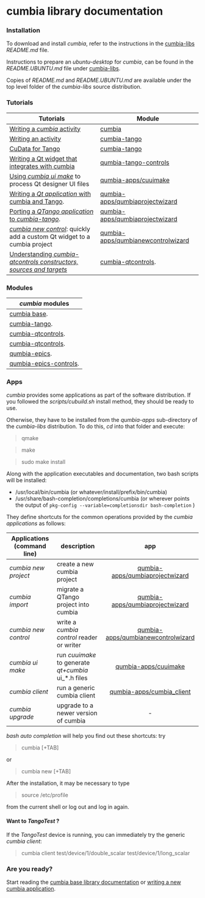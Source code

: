 # cumbia library documentation

### Installation

To download and install *cumbia*, refer to the instructions in the <a href="https://github.com/ELETTRA-SincrotroneTrieste/cumbia-libs">cumbia-libs</a> *README.md*
file.

Instructions to prepare an *ubuntu-desktop* for *cumbia*, can be found in the *README.UBUNTU.md* file under 
<a href="https://github.com/ELETTRA-SincrotroneTrieste/cumbia-libs">cumbia-libs</a>.

Copies of *README.md* and *README.UBUNTU.md* are available under the top level folder of the *cumbia-libs* source distribution.


### Tutorials

 |Tutorials                                     | Module               |
 |-------------------------------------------------------------------|--------------------------|
 |  <a href="html/cumbia/html/tutorial_cuactivity.html">Writing a *cumbia* activity</a> | <a href="html/cumbia/html/index.html">cumbia</a> |
 |  <a href="html/cumbia-tango/html/tutorial_activity.html">Writing an activity</a> | <a href="html/cumbia-tango/html/index.html">cumbia-tango</a> |
 |  <a href="html/cumbia-tango/html/cudata_for_tango.html">CuData for Tango</a> | <a href="html/cumbia-tango/html/index.html">cumbia-tango</a> |
 |  <a href="html/qumbia-tango-controls/html/tutorial_cumbiatango_widget.html">Writing a Qt widget that integrates with cumbia</a> | <a href="html/qumbia-tango-controls/html/index.html">qumbia-tango-controls</a>  |
 |  <a href="html/cuuimake/html/cuuimake.html">Using <em>cumbia ui make</em></a> to process Qt designer UI files | <a href="html/cuuimake/html/index.html">qumbia-apps/cuuimake</a>  |
 |  <a href="html/qumbiaprojectwizard/html/tutorial_qumbiatango.html">Writing a <em>Qt application</em> with cumbia and Tango</a>. |<a href="html/qumbiaprojectwizard/html/index.html">qumbia-apps/qumbiaprojectwizard</a>  |
 |  <a href="html/qumbiaprojectwizard/html/tutorial_from_qtango.html">Porting a <em>QTango application</em> to <em>cumbia-tango</em></a>. |<a href="html/qumbiaprojectwizard/html/index.html">qumbia-apps/qumbiaprojectwizard</a>  |
 |  <a href="html/qumbianewcontrolwizard/html/tutorial_qumbianewcontrolwizard.html"><em>cumbia new control</em></a>: quickly add a custom Qt widget to a cumbia project | <a href="html/qumbianewcontrolwizard/html/index.html">qumbia-apps/qumbianewcontrolwizard</a>  |
 |  <a href="html/cumbia-qtcontrols/html/understanding_cumbia_qtcontrols_constructors.html">Understanding <em>cumbia-qtcontrols constructors, sources and targets</em></a> |<a href="html/cumbia-qtcontrols/html/index.html">cumbia-qtcontrols</a>. |

### Modules

 |*cumbia* modules  |
 |-------------------------------------------------------------------|
 | <a href="html/cumbia/html/index.html">cumbia base</a>. |
 | <a href="html/cumbia-tango/html/index.html">cumbia-tango</a>. |
 | <a href="html/cumbia-qtcontrols/html/index.html">cumbia-qtcontrols</a>.  |
 | <a href="html/qumbia-tango-controls/html/index.html">cumbia-qtcontrols</a>.  |
 | <a href="html/cumbia-epics/html/index.html">qumbia-epics</a>.   |
 | <a href="html/qumbia-epics-controls/html/index.html">qumbia-epics-controls</a>.  |


### Apps

*cumbia* provides some applications as part of the software distribution.
If you followed the *scripts/cubuild.sh* install method, they should be ready to use.

Otherwise, they have to be installed from the *qumbia-apps* sub-directory of the *cumbia-libs* distribution.
To do this, *cd* into that folder and execute:
 

> qmake

> make

> sudo make install

 
Along with the application executables and documentation, two bash scripts will be installed:
 
- /usr/local/bin/cumbia  (or whatever/install/prefix/bin/cumbia)
- /usr/share/bash-completion/completions/cumbia  (or wherever points the output of `pkg-config --variable=completionsdir bash-completion` )

They define shortcuts for the common operations provided by the *cumbia applications* as follows:
 
 
|Applications (command line)   | description                                 | app
|------------------------------|--------------------------------------------|:---------------:|
| *cumbia new project*          | create a new cumbia project               |<a href="html/qumbiaprojectwizard/html/index.html">qumbia-apps/qumbiaprojectwizard</a>  |
| *cumbia import*               | migrate a QTango project into cumbia      |<a href="html/qumbiaprojectwizard/html/index.html">qumbia-apps/qumbiaprojectwizard</a>  |
| *cumbia new control*          | write a *cumbia control* reader or writer | <a href="html/qumbianewcontrolwizard/html/index.html">qumbia-apps/qumbianewcontrolwizard</a>  |
| *cumbia ui make*              | run *cuuimake* to generate *qt+cumbia* ui_*.h files | <a href="html/cuuimake/html/index.html">qumbia-apps/cuuimake</a>  |
| *cumbia client*               | run a generic cumbia client | <a href="html/cumbia_client/html/index.html">qumbia-apps/cumbia_client</a>  |
| *cumbia upgrade*              | upgrade to a newer version of cumbia|  - |


*bash auto completion* will help you find out these shortcuts: try


> cumbia [+TAB]
 
or

> cumbia new [+TAB]

After the installation, it may be necessary to type

> source /etc/profile

from the current shell or log out and log in again.


#### Want to *TangoTest* ?

If the *TangoTest* device is running, you can immediately try the generic *cumbia client*:

> cumbia client test/device/1/double_scalar test/device/1/long_scalar


### Are you ready?
 
Start reading the <a href="html/cumbia/html/index.html">cumbia base library documentation</a> or <a href="https://elettra-sincrotronetrieste.github.io/cumbia-libs/html/qumbiaprojectwizard/html/index.html">writing a new cumbia application</a>.


